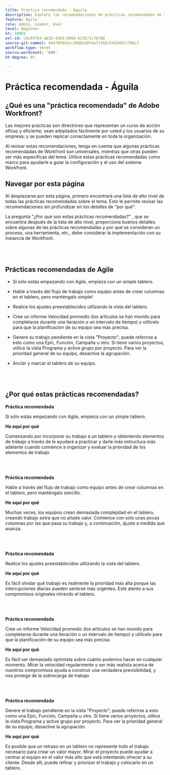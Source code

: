 ```yaml
---
title: Práctica recomendada - Águila
description: Explore las recomendaciones de prácticas recomendadas de los expertos de Adobe Workfront sobre Agile.
feature: Agile
role: Admin, Leader, User
level: Beginner
kt: 10901
exl-id: c0c05fb4-a61b-41bd-b994-b23571c78788
source-git-commit: 444f059d3cc26d8e3074a7145bc5419407c786cf
workflow-type: tm+mt
source-wordcount: '609'
ht-degree: 0%

---
```


# Práctica recomendada - Águila

## ¿Qué es una &quot;práctica recomendada&quot; de Adobe Workfront?

Las mejores prácticas son directrices que representan un curso de acción eficaz y eficiente; sean adoptados fácilmente por usted y los usuarios de su empresa; y se pueden replicar correctamente en toda la organización.

Al revisar estas recomendaciones, tenga en cuenta que algunas prácticas recomendadas de Workfront son universales, mientras que otras pueden ser más específicas del tema. Utilice estas prácticas recomendadas como marco para ayudarle a guiar la configuración y el uso del sistema Workfront.

## Navegar por esta página

Al desplazarse por esta página, primero encontrará una lista de alto nivel de todas las prácticas recomendadas sobre el tema. Esto le permite revisar las recomendaciones sin profundizar en los detalles de &quot;por qué&quot;.

La pregunta &quot;¿Por qué son estas prácticas recomendadas?&quot; , que se encuentra después de la lista de alto nivel, proporciona buenos detalles sobre algunas de las prácticas recomendadas y por qué se consideran un proceso, una herramienta, etc., debe considerar la implementación con su instancia de Workfront.

</br>
</br>

## Prácticas recomendadas de Agile

* Si sólo estás empezando con Agile, empieza con un simple tablero.

* Hable a través del flujo de trabajo como equipo antes de crear columnas en el tablero, pero manténgalo simple!
* Realice los ajustes preestablecidos utilizando la vista del tablero.

* Cree un informe Velocidad promedio (los artículos se han movido para completarse durante una iteración o un intervalo de tiempo) y utilícelo para que la planificación de su equipo sea más precisa.

* Genere su trabajo pendiente en la vista &quot;Proyecto&quot;; puede referirse a esto como una Epic, Función, Campaña u otro. Si tiene varios proyectos, utilice la vista Programa y active grupo por proyecto. Para ver la prioridad general de su equipo, desactive la agrupación.

* Anclar y marcar el tablero de su equipo.

</br>
</br>

## ¿Por qué estas prácticas recomendadas?

**Práctica recomendada**

Si sólo estás empezando con Agile, empieza con un simple tablero.

**He aquí por qué**

Comenzando por incorporar su trabajo a un tablero y obteniendo elementos de trabajo a través de le ayudará a practicar y darle más estructura más adelante cuando comience a organizar y evaluar la prioridad de los elementos de trabajo

</br>
</br>


**Práctica recomendada**

Hable a través del flujo de trabajo como equipo antes de crear columnas en el tablero, pero manténgalo sencillo.


**He aquí por qué**

Muchas veces, los equipos crean demasiada complejidad en el tablero, creando trabajo extra que no añade valor. Comience con solo unas pocas columnas por las que pasa su trabajo y, a continuación, ajuste a medida que avanza.

</br>
</br>

**Práctica recomendada**

Realice los ajustes preestablecidos utilizando la vista del tablero.

**He aquí por qué**

Es fácil olvidar qué trabajo es realmente la prioridad más alta porque las interrupciones diarias pueden sentirse más urgentes. Esté atento a sus compromisos originales mirando el tablero.

</br>
</br>

**Práctica recomendada**

Cree un informe Velocidad promedio (los artículos se han movido para completarse durante una iteración o un intervalo de tiempo) y utilícelo para que la planificación de su equipo sea más precisa.

**He aquí por qué**

Es fácil ser demasiado optimista sobre cuánto podemos hacer en cualquier momento. Mirar la velocidad regularmente y ser más realista acerca de nuestros compromisos ayuda a construir una verdadera previsibilidad, y nos protege de la sobrecarga de trabajo

</br>
</br>

**Práctica recomendada**

Genere el trabajo pendiente en la vista &quot;Proyecto&quot;; puede referirse a esto como una Epic, Función, Campaña u otro. Si tiene varios proyectos, utilice la vista Programa y active grupo por proyecto. Para ver la prioridad general de su equipo, desactive la agrupación.

**He aquí por qué**

Es posible que un retraso en un tablero no represente todo el trabajo necesario para crear un valor mayor. Mirar el proyecto puede ayudar a centrar al equipo en el valor más alto que está intentando ofrecer a su cliente. Desde allí, puede refinar y priorizar el trabajo y colocarlo en un tablero.
